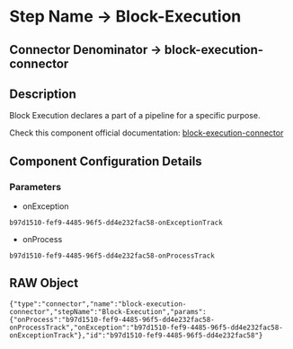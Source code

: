 # Step Name -> Block-Execution
## Connector Denominator -> block-execution-connector

## Description

Block Execution declares a part of a pipeline for a specific purpose.

Check this component official documentation: [block-execution-connector](https://docs.digibee.com/documentation/components/logic/block-execution "Digibee block-execution-connector documentation")

## Component Configuration Details
### Parameters

* onException
```
b97d1510-fef9-4485-96f5-dd4e232fac58-onExceptionTrack
```

* onProcess
```
b97d1510-fef9-4485-96f5-dd4e232fac58-onProcessTrack
```


## RAW Object

```
{"type":"connector","name":"block-execution-connector","stepName":"Block-Execution","params":{"onProcess":"b97d1510-fef9-4485-96f5-dd4e232fac58-onProcessTrack","onException":"b97d1510-fef9-4485-96f5-dd4e232fac58-onExceptionTrack"},"id":"b97d1510-fef9-4485-96f5-dd4e232fac58"}
```